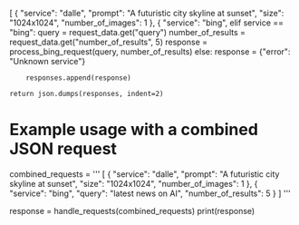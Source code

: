 [
  {
    "service": "dalle",
    "prompt": "A futuristic city skyline at sunset",
    "size": "1024x1024",
    "number_of_images": 1
  },
  {
    "service": "bing",
        elif service == "bing":
            query = request_data.get("query")
            number_of_results = request_data.get("number_of_results", 5)
            response = process_bing_request(query, number_of_results)
        else:
            response = {"error": "Unknown service"}
        
        responses.append(response)
    
    return json.dumps(responses, indent=2)

# Example usage with a combined JSON request
combined_requests = '''
[
  {
    "service": "dalle",
    "prompt": "A futuristic city skyline at sunset",
    "size": "1024x1024",
    "number_of_images": 1
  },
  {
    "service": "bing",
    "query": "latest news on AI",
    "number_of_results": 5
  }
]
'''

response = handle_requests(combined_requests)
print(response)
